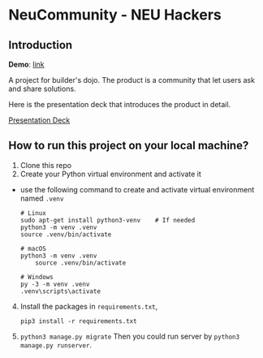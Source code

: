 # NeuCommunity - NEU Hackers
## Introduction

**Demo**: [link](https://hongji.pythonanywhere.com/)

A project for builder's dojo. The product is a community that let users ask and share solutions.

Here is the presentation deck that introduces the product in detail. 

[Presentation Deck](Builders_Dojo_Presentation_Hongji%26Yang_202303_v1.pdf)

## How to run this project on your local machine?
1. Clone this repo
2. Create your Python virtual environment and activate it
 - use the following command to create and activate virtual environment named `.venv`
    ```
    # Linux
    sudo apt-get install python3-venv    # If needed
    python3 -m venv .venv
    source .venv/bin/activate

    # macOS
    python3 -m venv .venv
        source .venv/bin/activate

    # Windows
    py -3 -m venv .venv
    .venv\scripts\activate
    ```

4. Install the packages in `requirements.txt`,

    `pip3 install -r requirements.txt`
5. `python3 manage.py migrate`
Then you could run server by `python3 manage.py runserver`.


